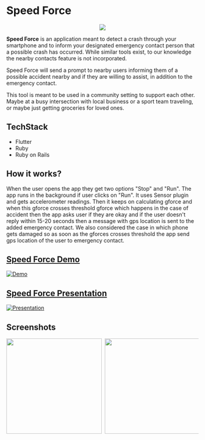 # Speed Force
  <p align="center">
  <img src="https://upload.wikimedia.org/wikipedia/commons/thumb/d/d4/Spinner_font_awesome.svg/240px-Spinner_font_awesome.svg.png">
</p>

**Speed Force** is an application meant to detect a crash through your smartphone and to inform your designated emergency contact person that a possible crash has occurred. While similar tools exist, to our knowledge the nearby contacts feature is not incorporated.

Speed Force will send a prompt to nearby users informing them of a possible accident nearby and if they are willing to assist, in addition to the emergency contact.
  
This tool is meant to be used in a community setting to support each other. Maybe at a busy intersection with local business or a sport team traveling, or maybe just getting groceries for loved ones.

## TechStack
- Flutter
- Ruby
- Ruby on Rails

 ## How it works?
  
When the user opens the app they get two options "Stop" and "Run". The app runs in the background if user clicks on "Run". It uses Sensor plugin and gets accelerometer readings. Then it keeps on calculating gforce and when this gforce crosses threshold gforce which happens in the case of accident then the app asks user if they are okay and if the user doesn't reply within 15-20 seconds then a message with gps location is sent to the added emergency contact. We also considered the case in which phone gets damaged so as soon as the gforces crosses threshold the app send gps location of the user to emergency contact. 
  
## [Speed Force Demo](https://youtu.be/vOXrTYrxWoI)

[![Demo](http://i3.ytimg.com/vi/vOXrTYrxWoI/hqdefault.jpg)](https://youtu.be/vOXrTYrxWoI)

## [Speed Force Presentation](http://youtube.com/video/08i3jCKk3hs)

[![Presentation](http://i3.ytimg.com/vi/08i3jCKk3hs/hqdefault.jpg)](http://youtube.com/video/08i3jCKk3hs)

## Screenshots
<pre>
<img src="screenshots/HomeScreen.jpg" width="250"> <img src="screenshots/account.jpg" width="250"> <img src="screenshots/prompt.jpg" width="250"> <img src="screenshots/notification.jpg" width="250"> <img src="screenshots/Nearby.jpg" width="250">
</pre>

